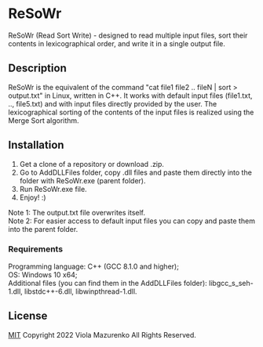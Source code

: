 # ReSoWr

ReSoWr (Read Sort Write) - designed to read multiple input files, sort their contents in lexicographical order, and write it in a single output file.

## Description

ReSoWr is the equivalent of the command "cat file1 file2 .. fileN | sort > output.txt" in Linux, written in C++. It works with default input files (file1.txt, .., file5.txt) and with input files directly provided by the user. The lexicographical sorting of the contents of the input files is realized using the Merge Sort algorithm.

## Installation

1) Get a clone of a repository or download .zip.
2) Go to AddDLLFiles folder, copy .dll files and paste them directly into the folder with ReSoWr.exe (parent folder).
3) Run ReSoWr.exe file.
4) Enjoy! :)

Note 1: The output.txt file overwrites itself. <br />
Note 2: For easier access to default input files you can copy and paste them into the parent folder.

### Requirements

Programming language: C++ (GCC 8.1.0 and higher); <br />
OS: Windows 10 x64; <br />
Additional files (you can find them in the AddDLLFiles folder): libgcc_s_seh-1.dll, libstdc++-6.dll, libwinpthread-1.dll.

## License

[MIT](https://choosealicense.com/licenses/mit/)
Copyright 2022 Viola Mazurenko All Rights Reserved.
